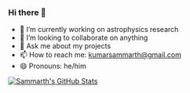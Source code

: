 ### Hi there 👋

- 🔭 I’m currently working on astrophysics research
- 👯 I’m looking to collaborate on anything
- 💬 Ask me about my projects
- 📫 How to reach me: kumarsammarth@gmail.com
- 😄 Pronouns: he/him

[![Sammarth's GitHub Stats](https://github-readme-stats.vercel.app/api?username=sammarth-k&theme=dark&show_icons=true&count_private=true)](https://github.com/sammarth-k/github-readme-stats)
